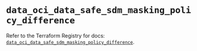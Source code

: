 # `data_oci_data_safe_sdm_masking_policy_difference`

Refer to the Terraform Registry for docs: [`data_oci_data_safe_sdm_masking_policy_difference`](https://registry.terraform.io/providers/hashicorp/oci/7.19.0/docs/data-sources/data_safe_sdm_masking_policy_difference).
